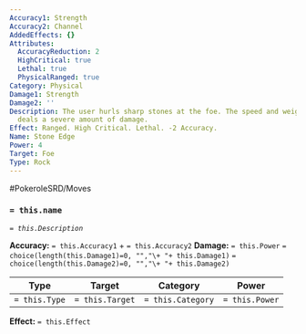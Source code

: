 ```yaml
---
Accuracy1: Strength
Accuracy2: Channel
AddedEffects: {}
Attributes:
  AccuracyReduction: 2
  HighCritical: true
  Lethal: true
  PhysicalRanged: true
Category: Physical
Damage1: Strength
Damage2: ''
Description: The user hurls sharp stones at the foe. The speed and weight of the stones
  deals a severe amount of damage.
Effect: Ranged. High Critical. Lethal. -2 Accuracy.
Name: Stone Edge
Power: 4
Target: Foe
Type: Rock
---
```


#PokeroleSRD/Moves

### `= this.name` 
*`= this.Description`*

**Accuracy:** `= this.Accuracy1` + `= this.Accuracy2`
**Damage:** `= this.Power` `= choice(length(this.Damage1)=0, "","\+ "+ this.Damage1)` `= choice(length(this.Damage2)=0, "","\+ "+ this.Damage2)`

| Type          | Target          | Category          | Power          |
| ------------- | --------------- | ----------------  | -------------- |
| `= this.Type` | `= this.Target` | `= this.Category` | `= this.Power` | 

**Effect:** `= this.Effect`